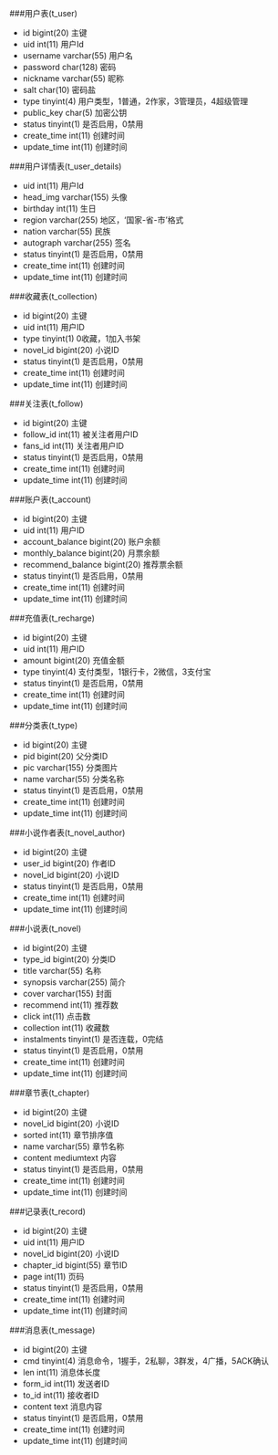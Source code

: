 ###用户表(t_user)
* id bigint(20) 主键
* uid int(11) 用户Id
* username varchar(55) 用户名
* password char(128) 密码
* nickname varchar(55) 昵称
* salt char(10) 密码盐
* type tinyint(4) 用户类型，1普通，2作家，3管理员，4超级管理
* public_key char(5) 加密公钥
* status tinyint(1) 是否启用，0禁用
* create_time int(11) 创建时间
* update_time int(11) 创建时间

###用户详情表(t_user_details)
* uid int(11) 用户Id
* head_img varchar(155) 头像
* birthday int(11) 生日
* region varchar(255) 地区，‘国家-省-市’格式
* nation varchar(55) 民族
* autograph varchar(255) 签名
* status tinyint(1) 是否启用，0禁用
* create_time int(11) 创建时间
* update_time int(11) 创建时间

###收藏表(t_collection)
* id bigint(20) 主键
* uid int(11) 用户ID
* type tinyint(1) 0收藏，1加入书架
* novel_id bigint(20) 小说ID
* status tinyint(1) 是否启用，0禁用
* create_time int(11) 创建时间
* update_time int(11) 创建时间

###关注表(t_follow)
* id bigint(20) 主键
* follow_id int(11) 被关注者用户ID
* fans_id int(11) 关注者用户ID
* status tinyint(1) 是否启用，0禁用
* create_time int(11) 创建时间
* update_time int(11) 创建时间

###账户表(t_account)
* id bigint(20) 主键
* uid int(11) 用户ID
* account_balance bigint(20) 账户余额
* monthly_balance bigint(20) 月票余额
* recommend_balance bigint(20) 推荐票余额
* status tinyint(1) 是否启用，0禁用
* create_time int(11) 创建时间
* update_time int(11) 创建时间

###充值表(t_recharge)
* id bigint(20) 主键
* uid int(11) 用户ID
* amount bigint(20) 充值金额
* type tinyint(4) 支付类型，1银行卡，2微信，3支付宝
* status tinyint(1) 是否启用，0禁用
* create_time int(11) 创建时间
* update_time int(11) 创建时间

###分类表(t_type)
* id bigint(20) 主键
* pid bigint(20) 父分类ID
* pic varchar(155) 分类图片
* name varchar(55) 分类名称
* status tinyint(1) 是否启用，0禁用
* create_time int(11) 创建时间
* update_time int(11) 创建时间

###小说作者表(t_novel_author)
* id bigint(20) 主键
* user_id bigint(20) 作者ID
* novel_id bigint(20) 小说ID
* status tinyint(1) 是否启用，0禁用
* create_time int(11) 创建时间
* update_time int(11) 创建时间

###小说表(t_novel)
* id bigint(20) 主键
* type_id bigint(20) 分类ID
* title varchar(55) 名称
* synopsis varchar(255) 简介
* cover varchar(155) 封面
* recommend int(11) 推荐数
* click int(11) 点击数
* collection int(11) 收藏数
* instalments tinyint(1) 是否连载，0完结
* status tinyint(1) 是否启用，0禁用
* create_time int(11) 创建时间
* update_time int(11) 创建时间

###章节表(t_chapter)
* id bigint(20) 主键
* novel_id bigint(20) 小说ID
* sorted int(11) 章节排序值
* name varchar(55) 章节名称
* content mediumtext 内容
* status tinyint(1) 是否启用，0禁用
* create_time int(11) 创建时间
* update_time int(11) 创建时间

###记录表(t_record)
* id bigint(20) 主键
* uid int(11) 用户ID
* novel_id bigint(20) 小说ID
* chapter_id bigint(55) 章节ID
* page int(11) 页码
* status tinyint(1) 是否启用，0禁用
* create_time int(11) 创建时间
* update_time int(11) 创建时间

###消息表(t_message)
* id bigint(20) 主键
* cmd tinyint(4) 消息命令，1握手，2私聊，3群发，4广播，5ACK确认
* len int(11) 消息体长度
* form_id int(11) 发送者ID
* to_id int(11) 接收者ID
* content text 消息内容
* status tinyint(1) 是否启用，0禁用
* create_time int(11) 创建时间
* update_time int(11) 创建时间